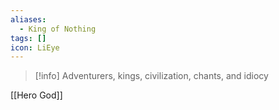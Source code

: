 ```yaml
---
aliases:
  - King of Nothing
tags: []
icon: LiEye
---
```


> [!info] Adventurers, kings, civilization, chants, and idiocy

[[Hero God]]